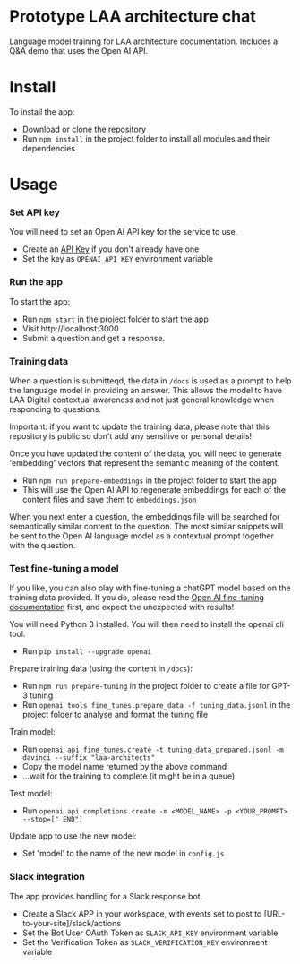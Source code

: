 # Prototype LAA architecture chat
Language model training for LAA architecture documentation. Includes a Q&A demo that uses the Open AI API.

# Install
To install the app:
- Download or clone the repository
- Run `npm install` in the project folder to install all modules and their dependencies

# Usage

### Set API key

You will need to set an Open AI API key for the service to use.
- Create an [API Key](https://platform.openai.com/docs/quickstart/add-your-api-key) if you don't already have one
- Set the key as `OPENAI_API_KEY` environment variable

### Run the app

To start the app:
- Run `npm start` in the project folder to start the app
- Visit http://localhost:3000
- Submit a question and get a response.

### Training data

When a question is submitteqd, the data in `/docs` is used as a prompt to help the language model in providing an answer. This allows the model to have LAA Digital contextual awareness and not just general knowledge when responding to questions.

Important: if you want to update the training data, please note that this repository is public so don't add any sensitive or personal details!

Once you have updated the content of the data, you will need to generate 'embedding' vectors that represent the semantic meaning of the content.
- Run `npm run prepare-embeddings` in the project folder to start the app
- This will use the Open AI API to regenerate embeddings for each of the content files and save them to `embeddings.json`

When you next enter a question, the embeddings file will be searched for semantically similar content to the question. The most similar snippets will be sent to the Open AI language model as a contextual prompt together with the question.

### Test fine-tuning a model

If you like, you can also play with fine-tuning a chatGPT model based on the training data provided. If you do, please read the [Open AI fine-tuning documentation](https://platform.openai.com/docs/guides/fine-tuning) first, and expect the unexpected with results!

You will need Python 3 installed. You will then need to install the openai cli tool.
- Run `pip install --upgrade openai`

Prepare training data (using the content in `/docs`):
- Run `npm run prepare-tuning` in the project folder to create a file for GPT-3 tuning
- Run `openai tools fine_tunes.prepare_data -f tuning_data.jsonl` in the project folder to analyse and format the tuning file

Train model:
- Run `openai api fine_tunes.create -t tuning_data_prepared.jsonl -m davinci --suffix "laa-architects"`
- Copy the model name returned by the above command
- ...wait for the training to complete (it might be in a queue)

Test model:
- Run `openai api completions.create -m <MODEL_NAME> -p <YOUR_PROMPT> --stop=[" END"]`

Update app to use the new model:
- Set 'model' to the name of the new model in `config.js`

### Slack integration

The app provides handling for a Slack response bot.
- Create a Slack APP in your workspace, with events set to post to [URL-to-your-site]/slack/actions
- Set the Bot User OAuth Token as `SLACK_API_KEY` environment variable
- Set the Verification Token as `SLACK_VERIFICATION_KEY` environment variable
